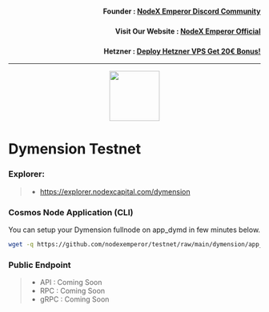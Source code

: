 <h3><p style="font-size:14px" align="right">Founder :
<a href="https://discord.gg/bDUAwZhqBb" target="_blank">NodeX Emperor Discord Community</a></p></h3>
<h3><p style="font-size:14px" align="right">Visit Our Website :
<a href="https://nodex.one" target="_blank">NodeX Emperor Official</a></p></h3>
<h3><p style="font-size:14px" align="right">Hetzner :
<a href="https://hetzner.cloud/?ref=bMTVi7dcwSgA" target="_blank">Deploy Hetzner VPS Get 20€ Bonus!</a></h3>
<hr>

<p align="center">
  <img height="100" height="auto" src="https://nodestake.top/gallery_gen/93a720061977162ac77cc1140717acb0_336x336_fit.jpg">
</p>

# Dymension Testnet

### Explorer:
>-  https://explorer.nodexcapital.com/dymension

### Cosmos Node Application (CLI)
You can setup your Dymension fullnode on app_dymd in few minutes below.
```bash
wget -q https://github.com/nodexemperor/testnet/raw/main/dymension/app_dymd_installer && bash app_dymd_installer
```
### Public Endpoint

>- API : Coming Soon
>- RPC : Coming Soon
>- gRPC : Coming Soon